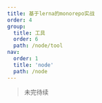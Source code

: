 ```yaml
---
title: 基于lerna的monorepo实战
order: 4
group:
  title: 工具
  order: 6
  path: /node/tool
nav:
  order: 1
  title: 'node'
  path: /node
---
```


> 未完待续
